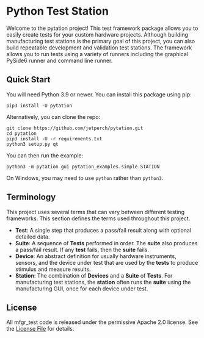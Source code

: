 
# Python Test Station

Welcome to the pytation project!  This test framework package allows you to 
easily create tests for your custom hardware projects.  Although building
manufacturing test stations is the primary goal of this project, you can
also build repeatable development and validation test stations.
The framework allows you to run tests using a variety of runners including the
graphical PySide6 runner and command line runner.


## Quick Start

You will need Python 3.9 or newer.  You can install this package using pip:

    pip3 install -U pytation

Alternatively, you can clone the repo:

    git clone https://github.com/jetperch/pytation.git
    cd pytation
    pip3 install -U -r requirements.txt
    python3 setup.py qt

You can then run the example:

    python3 -m pytation gui pytation_examples.simple.STATION

On Windows, you may need to use `python` rather than `python3`.



## Terminology

This project uses several terms that can vary between different testing
frameworks.  This section defines the terms used throughout this project.

- **Test**: A single step that produces a pass/fail result along with optional
  detailed data.
- **Suite**: A sequence of **Tests** performed in order.  The **suite** also 
  produces a pass/fail result.  If any **test** fails, 
  then the **suite** fails.
- **Device**: An abstract definition for usually hardware instruments, sensors,
  and the device under test that are used by the **tests** to produce stimulus
  and measure results.  
- **Station**: The combination of **Devices** and a **Suite** of **Tests**.
  For manufacturing test stations, the **station** often runs the **suite**
  using the manufacturing GUI, once for each device under test. 

## License

All mfgr_test code is released under the permissive Apache 2.0 license.
See the [License File](LICENSE.txt) for details.
